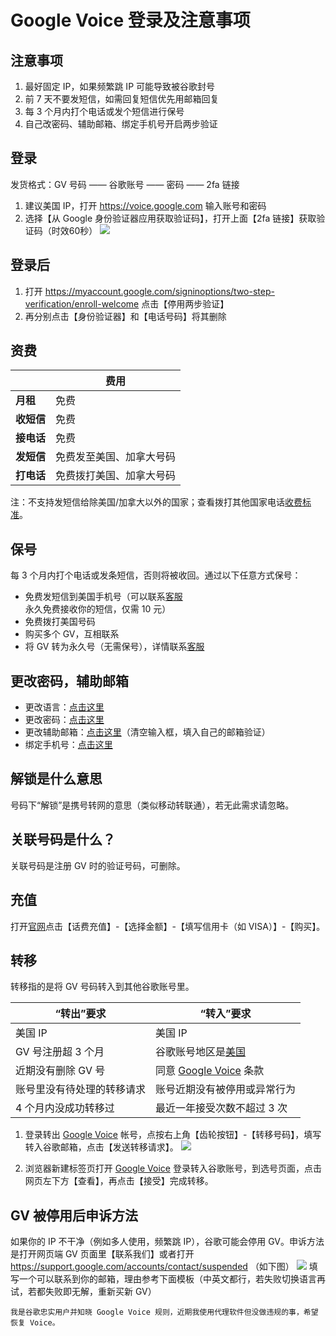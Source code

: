 # Google Voice 登录及注意事项

## 注意事项
1. 最好固定 IP，如果频繁跳 IP 可能导致被谷歌封号
2. 前 7 天不要发短信，如需回复短信优先用邮箱回复
3. 每 3 个月内打个电话或发个短信进行保号
4. 自己改密码、辅助邮箱、绑定手机号开启两步验证

## 登录
发货格式：GV 号码 —— 谷歌账号 —— 密码 —— 2fa 链接
1. 建议美国 IP，打开 https://voice.google.com 输入账号和密码
2. 选择【从 Google 身份验证器应用获取验证码】，打开上面【2fa 链接】获取验证码（时效60秒）
![](https://i.imgur.com/RC2Immo.png)

## 登录后
1. 打开 https://myaccount.google.com/signinoptions/two-step-verification/enroll-welcome 点击【停用两步验证】
2. 再分别点击【身份验证器】和【电话号码】将其删除

## 资费
|  | 费用 | 
|---|---|
| **月租** | 免费 | 
| **收短信** | 免费 |  
| **接电话** | 免费|   
| **发短信** | 免费发至美国、加拿大号码|  
| **打电话** | 免费拨打美国、加拿大号码|

注：不支持发短信给除美国/加拿大以外的国家；查看拨打其他国家电话[收费标准](https://voice.google.com/u/0/rates?pli=1)。
## 保号
每 3 个月内打个电话或发条短信，否则将被收回。通过以下任意方式保号：
 - 免费发短信到美国手机号（可以联系[客服](https://t.me/GVStore)永久免费接收你的短信，仅需 10 元）
 - 免费拨打美国号码
 - 购买多个 GV，互相联系
 - 将 GV 转为永久号（无需保号），详情联系[客服](https://t.me/GVStore)

## 更改密码，辅助邮箱
- 更改语言：[点击这里](https://myaccount.google.com/language?gar=1)
- 更改密码：[点击这里](https://myaccount.google.com/signinoptions/password)
- 更改辅助邮箱：[点击这里](https://myaccount.google.com/recovery/email)（清空输入框，填入自己的邮箱验证）
- 绑定手机号：[点击这里](https://myaccount.google.com/signinoptions/rescuephone)

## 解锁是什么意思
号码下“解锁”是携号转网的意思（类似移动转联通），若无此需求请忽略。

## 关联号码是什么？
关联号码是注册 GV 时的验证号码，可删除。

## 充值
打开[官网](https://voice.google.com/u/0/billing)点击【话费充值】-【选择金额】-【填写信用卡（如 VISA）】-【购买】。

## 转移
转移指的是将 GV 号码转入到其他谷歌账号里。

| “转出”要求 | “转入”要求 |  
|---|---|
|美国 IP|美国 IP|
| GV 号注册超 3 个月 | 谷歌账号地区是[美国](https://policies.google.com/terms) |  
| 近期没有删除 GV 号| 同意 [Google Voice](https://voice.google.com) 条款 | 
| 账号里没有待处理的转移请求| 账号近期没有被停用或异常行为 | 
| 4 个月内没成功转移过| 最近一年接受次数不超过 3 次| 

1. 登录转出 [Google Voice](https://voice.google.com) 帐号，点按右上角【齿轮按钮】-【转移号码】，填写转入谷歌邮箱，点击【发送转移请求】。
![](https://i.imgur.com/b4sTmtB.png)

2. 浏览器新建标签页打开 [Google Voice](https://voice.google.com) 登录转入谷歌账号，到选号页面，点击网页左下方【查看】，再点击【接受】完成转移。

## GV 被停用后申诉方法
如果你的 IP 不干净（例如多人使用，频繁跳 IP），谷歌可能会停用 GV。申诉方法是打开网页端 GV 页面里【联系我们】或者打开 https://support.google.com/accounts/contact/suspended （如下图）
![](https://i.imgur.com/d8vfmvd.png)
填写一个可以联系到你的邮箱，理由参考下面模板（中英文都行，若失败切换语言再试，若都失败即无解，重新买新 GV）
```
我是谷歌忠实用户并知晓 Google Voice 规则，近期我使用代理软件但没做违规的事，希望恢复 Voice。
```
